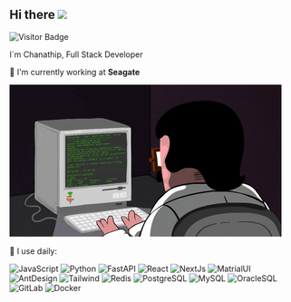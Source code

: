 ## Hi there <img src="https://media.giphy.com/media/hvRJCLFzcasrR4ia7z/giphy.gif" width="25px"></a>
![Visitor Badge](https://visitor-badge.laobi.icu/badge?page_id=A9ERA.A9ERA)

I´m Chanathip, Full Stack Developer

🏢 I'm currently working at **Seagate**

![image info](./assets/coderman.gif)

🚀 I use daily:






![JavaScript](https://img.shields.io/badge/-JavaScript-black?style=flat-square&logo=javascript&logoColor=orange&color=FFF)
![Python](https://img.shields.io/badge/-Python-black?style=flat-square&logo=Python&color=FFF)
![FastAPI](https://img.shields.io/badge/FastAPI-Code?style=flat-square&logo=fastapi&color=FFF)
![React](https://img.shields.io/badge/-React-black?style=flat-square&logo=react&color=FFF)
![NextJs](https://img.shields.io/badge/-Next.js-black?style=flat-square&logo=next.js&color=FFF&logoColor=black)
![MatrialUI](https://img.shields.io/badge/MaterialUI-black?style=flat-square&logo=MUI&color=FFF)
![AntDesign](https://img.shields.io/badge/AntDesign-black?style=flat-square&logo=AntDesign&color=FFF&logoColor=blue)
![Tailwind](https://img.shields.io/badge/Tailwind-black?style=flat-square&logo=tailwindcss&color=FFF)
![Redis](https://img.shields.io/badge/-Redis-black?style=flat-square&logo=Redis&color=FFF)
![PostgreSQL](https://img.shields.io/badge/-PostgreSQL-336791?style=flat-square&logo=postgresql&color=FFF)
![MySQL](https://img.shields.io/badge/-MySQL-black?style=flat-square&logo=mysql&color=FFF)
![OracleSQL](https://img.shields.io/badge/-OracleDB-black?style=flat-square&logo=Oracle&color=FFF&logoColor=red)
![GitLab](https://img.shields.io/badge/-GitLab-FCA121?style=flat-square&logo=gitlab&color=FFF)
![Docker](https://img.shields.io/badge/-Docker-black?style=flat-square&logo=docker&color=FFF)


